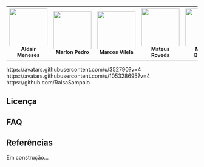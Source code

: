 <table>
<tr>
<th align="center"><a href="https://github.com/aldair-meneses"><img src="https://avatars.githubusercontent.com/u/81881279?v=4" width="100px"><br><b><sub>Aldair Meneses</sub></b></th>
<th align ="center"><a href="https://github.com/marlonpedro"><img src="https://avatars.githubusercontent.com/u/88408608?v=4" width="100px"><br><b><sub>Marlon Pedro</sub></b></th>
<th align ="center"><a href="https://github.com/marcosvile"><img src= https://avatars.githubusercontent.com/u/87045821?v=4"
width="100px"><br><b><sub>Marcos Vilela</sub></b></th>
<th align="center"><a href="https://github.com/mateusrovedaa"><img src="https://avatars.githubusercontent.com/u/22747307?v=4" width="100px"><br><b><sub>Mateus Roveda</sub></b></th>
<th align="center"><a href="https://github.com/mblithium"><img src="https://avatars.githubusercontent.com/u/6350505?v=4" width="100px"><br><b><sub>Mateus Barbosa</sub></b></th>
<th align="center"><a href="https://github.com/JoaoPedro-Sampaio"><img src="https://avatars.githubusercontent.com/u/87131266?v=4" width="100px"><br><b><sub>Joao Pedro</sub></b></th>
<th align="center"><a href="https://github.com/raisaSampaio"><img src="https://avatars.githubusercontent.com/u/105328695?v=4" width="100px"><br><b><sub>Raisa Sampaio</sub></b></th>
<th align="center"><a href="https://github.com/edpittol"><img src="https://avatars.githubusercontent.com/u/352790?v=4" width="100px"><br><b><sub>Raisa Sampaio</sub></b></th>
</tr>
</table>
https://avatars.githubusercontent.com/u/352790?v=4
https://avatars.githubusercontent.com/u/105328695?v=4
https://github.com/RaisaSampaio

## Licença


## FAQ


## Referências



Em construção...

